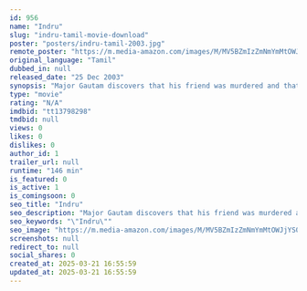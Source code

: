 ```yaml
---
id: 956
name: "Indru"
slug: "indru-tamil-movie-download"
poster: "posters/indru-tamil-2003.jpg"
remote_poster: "https://m.media-amazon.com/images/M/MV5BZmIzZmNmYmMtOWJjYS00N2FlLTk5N2ItNjlkZWUzNzg4YzA4XkEyXkFqcGdeQXVyMTEzNzg0Mjkx._V1_SX300.jpg"
original_language: "Tamil"
dubbed_in: null
released_date: "25 Dec 2003"
synopsis: "Major Gautam discovers that his friend was murdered and that the army tried to cover it up and pass it off as a suicide. However, Gautham decides to uncover the truth."
type: "movie"
rating: "N/A"
imdbid: "tt13798298"
tmdbid: null
views: 0
likes: 0
dislikes: 0
author_id: 1
trailer_url: null
runtime: "146 min"
is_featured: 0
is_active: 1
is_comingsoon: 0
seo_title: "Indru"
seo_description: "Major Gautam discovers that his friend was murdered and that the army tried to cover it up and pass it off as a suicide. However, Gautham decides to uncover the truth."
seo_keywords: "\"Indru\""
seo_image: "https://m.media-amazon.com/images/M/MV5BZmIzZmNmYmMtOWJjYS00N2FlLTk5N2ItNjlkZWUzNzg4YzA4XkEyXkFqcGdeQXVyMTEzNzg0Mjkx._V1_SX300.jpg"
screenshots: null
redirect_to: null
social_shares: 0
created_at: 2025-03-21 16:55:59
updated_at: 2025-03-21 16:55:59
---
```


